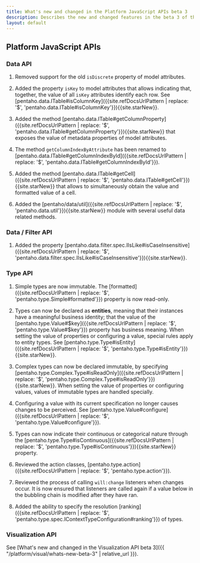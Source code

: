 ```yaml
---
title: What's new and changed in the Platform JavaScript APIs beta 3
description: Describes the new and changed features in the beta 3 of the Platform JavaScript APIs.
layout: default
---
```


## Platform JavaScript APIs

### Data API

1. Removed support for the old `isDiscrete` property of model attributes.

2. Added the property `isKey` to model attributes that allows indicating that, together, 
   the value of all `isKey` attributes identify each row.
   See [pentaho.data.ITable#isColumnKey]({{site.refDocsUrlPattern | replace: '$', 'pentaho.data.ITable#isColumnKey'}}){{site.starNew}}.

3. Added the method 
   [pentaho.data.ITable#getColumnProperty]({{site.refDocsUrlPattern | replace: '$', 'pentaho.data.ITable#getColumnProperty'}}){{site.starNew}}
   that exposes the value of metadata properties of model attributes.
   
4. The method `getColumnIndexByAttribute` has been renamed to
   [pentaho.data.ITable#getColumnIndexById]({{site.refDocsUrlPattern | replace: '$', 'pentaho.data.ITable#getColumnIndexById'}}).

5. Added the method 
   [pentaho.data.ITable#getCell]({{site.refDocsUrlPattern | replace: '$', 'pentaho.data.ITable#getCell'}}){{site.starNew}}
   that allows to simultaneously obtain the value and formatted value of a cell.


6. Added the [pentaho/data/util]({{site.refDocsUrlPattern | replace: '$', 'pentaho.data.util'}}){{site.starNew}} module
   with several useful data related methods.

    
### Data / Filter API

1. Added the property 
   [pentaho.data.filter.spec.IIsLike#isCaseInsensitive]({{site.refDocsUrlPattern | replace: '$', 'pentaho.data.filter.spec.IIsLike#isCaseInsensitive'}}){{site.starNew}}.

### Type API

1. Simple types are now immutable.
   The [formatted]({{site.refDocsUrlPattern | replace: '$', 'pentaho.type.Simple#formatted'}}) 
   property is now read-only.
   
2. Types can now be declared as **entities**, 
   meaning that their instances have a meaningful business identity;
   that the value of the [pentaho.type.Value#$key]({{site.refDocsUrlPattern | replace: '$', 'pentaho.type.Value#$key'}})
   property has business meaning.
   When setting the value of properties or configuring a value, special rules apply to entity types.
   See [pentaho.type.Type#isEntity]({{site.refDocsUrlPattern | replace: '$', 'pentaho.type.Type#isEntity'}}){{site.starNew}}.

3. Complex types can now be declared immutable, by specifying
   [pentaho.type.Complex.Type#isReadOnly]({{site.refDocsUrlPattern | replace: '$', 'pentaho.type.Complex.Type#isReadOnly'}}){{site.starNew}}.
   When setting the value of properties or configuring values, 
   values of immutable types are handled specially.

4. Configuring a value with its current specification no longer causes changes to be perceived.
   See [pentaho.type.Value#configure]({{site.refDocsUrlPattern | replace: '$', 'pentaho.type.Value#configure'}}).

5. Types can now indicate their continuous or categorical nature through the
   [pentaho.type.Type#isContinuous]({{site.refDocsUrlPattern | replace: '$', 'pentaho.type.Type#isContinuous'}}){{site.starNew}}
   property.

6. Reviewed the action classes, [pentaho.type.action]({{site.refDocsUrlPattern | replace: '$', 'pentaho.type.action'}}).

7. Reviewed the process of calling `will:change` listeners when changes occur. 
   It is now ensured that listeners are called again if a value below in the bubbling chain is modified after 
   they have ran.
   
8. Added the ability to specify the resolution 
   [ranking]({{site.refDocsUrlPattern | replace: '$', 'pentaho.type.spec.IContextTypeConfiguration#ranking'}}) of types.

### Visualization API

See [What's new and changed in the Visualization API beta 3]({{ "/platform/visual/whats-new-beta-3" | relative_url }}).

